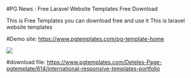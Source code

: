 #PG News : Free Laravel Website Templates Free Download 

This is Free Templates
you can download free and use it 
This is laravel website templates 

#Demo site: https://www.pgtemplates.com/pg-template-home

<img src="https://www.pgtemplates.com/image/9dSxFR5Zwe9RYPqTe1gN.jpg"/> 


#download file: https://www.pgtemplates.com/Deteles-Page-pgtemplate/614/international-responsive-templates-portfolio
